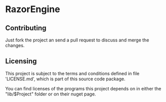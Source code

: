 # RazorEngine

## Contributing

Just fork the project an send a pull request to discuss and merge the changes.

## Licensing

This project is subject to the terms and conditions defined in file 'LICENSE.md', which is part of this source code package. 

You can find licenses of the programs this project depends on in either the "lib/$Project" folder or on their nuget page.